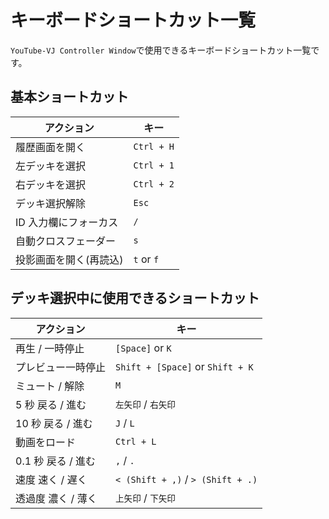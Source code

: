 # キーボードショートカット一覧

`YouTube-VJ Controller Window`で使用できるキーボードショートカット一覧です。

## 基本ショートカット

| アクション             | キー       |
| ---------------------- | ---------- |
| 履歴画面を開く         | `Ctrl + H` |
| 左デッキを選択         | `Ctrl + 1` |
| 右デッキを選択         | `Ctrl + 2` |
| デッキ選択解除         | `Esc`      |
| ID 入力欄にフォーカス  | `/`        |
| 自動クロスフェーダー   | `s`        |
| 投影画面を開く(再読込) | `t` or `f` |

## デッキ選択中に使用できるショートカット

| アクション         | キー                              |
| ------------------ | --------------------------------- |
| 再生 / 一時停止    | `[Space]` or `K`                  |
| プレビュー一時停止 | `Shift + [Space]` or `Shift + K`  |
| ミュート / 解除    | `M`                               |
| 5 秒 戻る / 進む   | `左矢印` / `右矢印`               |
| 10 秒 戻る / 進む  | `J` / `L`                         |
| 動画をロード       | `Ctrl + L`                        |
| 0.1 秒 戻る / 進む | `,` / `.`                         |
| 速度 速く / 遅く   | `< (Shift + ,)` / `> (Shift + .)` |
| 透過度 濃く / 薄く | `上矢印` / `下矢印`               |
